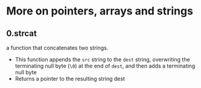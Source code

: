 # More on pointers, arrays and strings

## 0.strcat 
a function that concatenates two strings.

- This function appends the `src` string to the `dest` string, overwriting the terminating null byte (`\0`) at the end of `dest`, and then adds a terminating null byte
- Returns a pointer to the resulting string dest